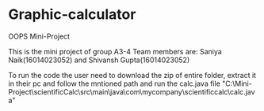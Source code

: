 # Graphic-calculator
OOPS Mini-Project

This is the mini project of group A3-4 
Team members are: Saniya Naik(16014023052) and Shivansh Gupta(16014023052)

To run the code the user need to download the zip of entire folder, extract it in their pc and follow the mntioned path and run the calc.java file "C:\Mini-Project\scientificCalc\src\main\java\com\mycompany\scientificcalc\calc.java"
